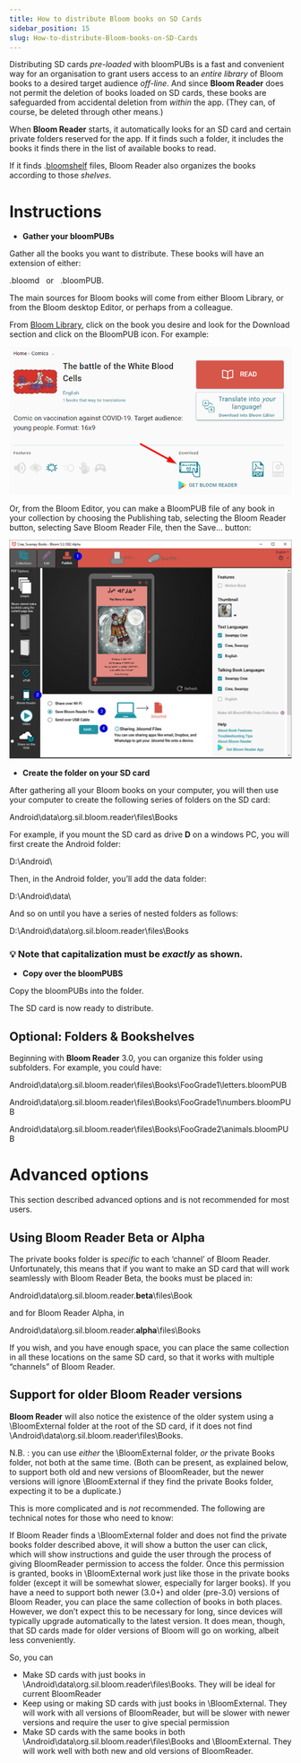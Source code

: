 ```yaml
---
title: How to distribute Bloom books on SD Cards
sidebar_position: 15
slug: How-to-distribute-Bloom-books-on-SD-Cards
---
```




Distributing SD cards _pre-loaded_ with bloomPUBs is a fast and convenient way for an organisation to grant users access to an _entire library_ of Bloom books to a desired target audience _off-line_. And since **Bloom Reader** does not permit the deletion of books loaded on SD cards, these books are safeguarded from accidental deletion from _within_ the app. (They can, of course, be deleted through other means.)


When **Bloom Reader** starts, it automatically looks for an SD card and certain private folders reserved for the app. If it finds such a folder, it includes the books it finds there in the list of available books to read.


If it finds .[bloomshelf](https://docs.google.com/document/u/0/d/1UUvwxJ32W2X5CRgq-TS-1HmPj7gCKH9Y9bxZKbmpdAI/edit) files, Bloom Reader also organizes the books according to those _shelves_.


# **Instructions**

- **Gather your bloomPUBs**

Gather all the books you want to distribute. These books will have an extension of either:


.bloomd   or   .bloomPUB.


The main sources for Bloom books will come from either Bloom Library, or from the Bloom desktop Editor, or perhaps from a colleague.


From [Bloom Library](https://bloomlibrary.org/read), click on the book you desire and look for the Download section and click on the BloomPUB icon. For example:


![](./452718725.png)


Or, from the Bloom Editor, you can make a BloomPUB file of any book in your collection by choosing the Publishing tab, selecting the Bloom Reader button, selecting Save Bloom Reader File, then the Save… button:


![](./1079617681.png)

- **Create the folder on your SD card**

After gathering all your Bloom books on your computer, you will then use your computer to create the following series of folders on the SD card:


Android\data\org.sil.bloom.reader\files\Books


For example, if you mount the SD card as drive **D** on a windows PC, you will first create the Android folder:


D:\Android\


Then, in the Android folder, you’ll add the data folder:


D:\Android\data\


And so on until you have a series of nested folders as follows:


D:\Android\data\org.sil.bloom.reader\files\Books


### 💡 Note that capitalization must be _exactly_ as shown.

- **Copy over the bloomPUBS**

Copy the bloomPUBs into the folder.


The SD card is now ready to distribute.


## **Optional: Folders & Bookshelves**


Beginning with **Bloom Reader** 3.0, you can organize this folder using subfolders. For example, you could have:


Android\data\org.sil.bloom.reader\files\Books\FooGrade1\letters.bloomPUB


Android\data\org.sil.bloom.reader\files\Books\FooGrade1\numbers.bloomPUB


Android\data\org.sil.bloom.reader\files\Books\FooGrade2\animals.bloomPUB


# **Advanced options**


This section described advanced options and is not recommended for most users.


## **Using Bloom Reader Beta or Alpha**


The private books folder is _specific_ to each ‘channel’ of Bloom Reader. Unfortunately, this means that if you want to make an SD card that will work seamlessly with Bloom Reader Beta, the books must be placed in:


Android\data\org.sil.bloom.reader.**beta**\files\Book


and for Bloom Reader Alpha, in


Android\data\org.sil.bloom.reader.**alpha**\files\Books


If you wish, and you have enough space, you can place the same collection in all these locations on the same SD card, so that it works with multiple “channels” of Bloom Reader.


## **Support for older Bloom Reader versions**


**Bloom Reader** will also notice the existence of the older system using a \BloomExternal folder at the root of the SD card, if it does not find \Android\data\org.sil.bloom.reader\files\Books.


N.B. : you can use _either_ the \BloomExternal folder, _or_ the private Books folder, not both at the same time. (Both can be present, as explained below, to support both old and new versions of BloomReader, but the newer versions will ignore \BloomExternal if they find the private Books folder, expecting it to be a duplicate.)


This is more complicated and is _not_ recommended. The following are technical notes for those who need to know:


If Bloom Reader finds a \BloomExternal folder and does not find the private books folder described above, it will show a button the user can click, which will show instructions and guide the user through the process of giving BloomReader permission to access the folder. Once this permission is granted, books in \BloomExternal work just like those in the private books folder (except it will be somewhat slower, especially for larger books). If you have a need to support both newer (3.0+) and older (pre-3.0) versions of Bloom Reader, you can place the same collection of books in both places. However, we don’t expect this to be necessary for long, since devices will typically upgrade automatically to the latest version. It does mean, though, that SD cards made for older versions of Bloom will go on working, albeit less conveniently.


So, you can

- Make SD cards with just books in \Android\data\org.sil.bloom.reader\files\Books. They will be ideal for current BloomReader
- Keep using or making SD cards with just books in \BloomExternal. They will work with all versions of BloomReader, but will be slower with newer versions and require the user to give special permission
- Make SD cards with the same books in both \Android\data\org.sil.bloom.reader\files\Books and \BloomExternal. They will work well with both new and old versions of BloomReader.
